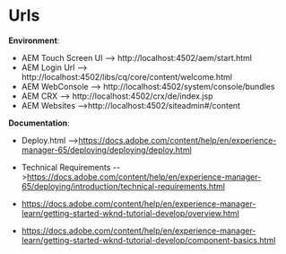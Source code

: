 # Urls  
**Environment**:
* AEM Touch Screen UI --> http://localhost:4502/aem/start.html
* AEM Login Url --> http://localhost:4502/libs/cq/core/content/welcome.html
* AEM WebConsole --> http://localhost:4502/system/console/bundles
* AEM CRX --> http://localhost:4502/crx/de/index.jsp
* AEM Websites -->http://localhost:4502/siteadmin#/content

**Documentation**:
* Deploy.html -->https://docs.adobe.com/content/help/en/experience-manager-65/deploying/deploying/deploy.html
* Technical Requirements -->https://docs.adobe.com/content/help/en/experience-manager-65/deploying/introduction/technical-requirements.html

* https://docs.adobe.com/content/help/en/experience-manager-learn/getting-started-wknd-tutorial-develop/overview.html
* https://docs.adobe.com/content/help/en/experience-manager-learn/getting-started-wknd-tutorial-develop/component-basics.html



